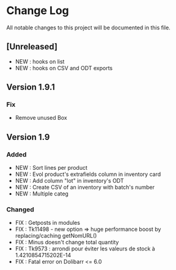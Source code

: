 # Change Log
All notable changes to this project will be documented in this file.

## [Unreleased]

- NEW : hooks on list
- NEW : hooks on CSV and ODT exports

## Version 1.9.1

### Fix 

- Remove unused Box


## Version 1.9

### Added

- NEW : Sort lines per product
- NEW : Evol product's extrafields column in inventory card
- NEW : Add column "lot" in inventory's ODT
- NEW : Create CSV of an inventory with batch's number
- NEW : Multiple categ

### Changed

- FIX : Getposts in modules
- FIX : Tk11498 - new option => huge performance boost by replacing/caching getNomURL()
- FIX : Minus doesn't change total quantity
- FIX : Tk9573 : arrondi pour éviter les valeurs de stock à 1.4210854715202E-14
- FIX : Fatal error on Dolibarr <= 6.0
